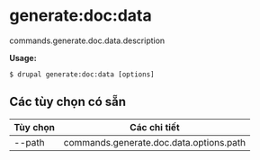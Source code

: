 # generate:doc:data
commands.generate.doc.data.description

**Usage:**
```
$ drupal generate:doc:data [options] 
```

## Các tùy chọn có sẵn
Tùy chọn | Các chi tiết
-------|-------------
--path | commands.generate.doc.data.options.path
